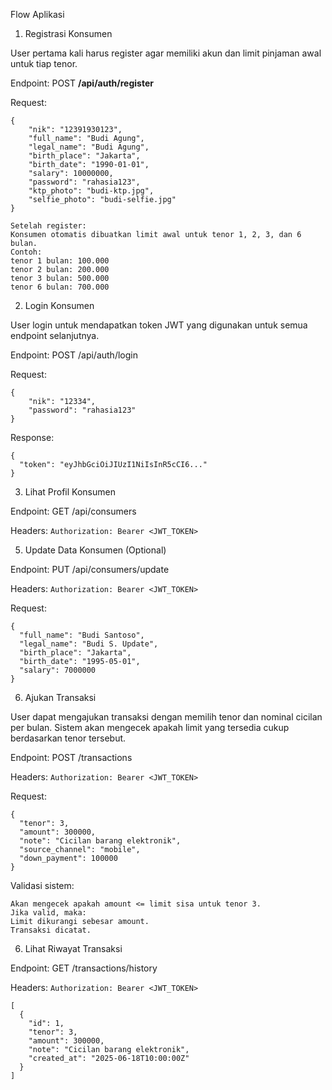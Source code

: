  Flow Aplikasi 
1. Registrasi Konsumen
   
User pertama kali harus register agar memiliki akun dan limit pinjaman awal untuk tiap tenor.

Endpoint: POST **/api/auth/register**

Request:
```
{
    "nik": "12391930123",
    "full_name": "Budi Agung",
    "legal_name": "Budi Agung",
    "birth_place": "Jakarta",
    "birth_date": "1990-01-01",
    "salary": 10000000,
    "password": "rahasia123",
    "ktp_photo": "budi-ktp.jpg",
    "selfie_photo": "budi-selfie.jpg"
}
```
```
Setelah register:
Konsumen otomatis dibuatkan limit awal untuk tenor 1, 2, 3, dan 6 bulan.
Contoh:
tenor 1 bulan: 100.000  
tenor 2 bulan: 200.000  
tenor 3 bulan: 500.000  
tenor 6 bulan: 700.000  
```

2. Login Konsumen
   
User login untuk mendapatkan token JWT yang digunakan untuk semua endpoint selanjutnya.

Endpoint: POST /api/auth/login

Request:
```
{
    "nik": "12334",
    "password": "rahasia123"
}
```
Response:
```
{
  "token": "eyJhbGciOiJIUzI1NiIsInR5cCI6..."
}
```

3. Lihat Profil Konsumen
   
Endpoint: GET /api/consumers

Headers:
```Authorization: Bearer <JWT_TOKEN>```


5. Update Data Konsumen (Optional)
   
Endpoint: PUT /api/consumers/update

Headers:
```Authorization: Bearer <JWT_TOKEN>```

Request:
```
{
  "full_name": "Budi Santoso",
  "legal_name": "Budi S. Update",
  "birth_place": "Jakarta",
  "birth_date": "1995-05-01",
  "salary": 7000000
}
```

6. Ajukan Transaksi
   
User dapat mengajukan transaksi dengan memilih tenor dan nominal cicilan per bulan.
Sistem akan mengecek apakah limit yang tersedia cukup berdasarkan tenor tersebut.

Endpoint: POST /transactions

Headers:
```Authorization: Bearer <JWT_TOKEN>```

Request:
```
{
  "tenor": 3,
  "amount": 300000,
  "note": "Cicilan barang elektronik",
  "source_channel": "mobile",
  "down_payment": 100000
}
```

Validasi sistem:
```
Akan mengecek apakah amount <= limit sisa untuk tenor 3.
Jika valid, maka:
Limit dikurangi sebesar amount.
Transaksi dicatat.
```

6. Lihat Riwayat Transaksi
   
Endpoint: GET /transactions/history

Headers:
```Authorization: Bearer <JWT_TOKEN>```

```
[
  {
    "id": 1,
    "tenor": 3,
    "amount": 300000,
    "note": "Cicilan barang elektronik",
    "created_at": "2025-06-18T10:00:00Z"
  }
]
```

